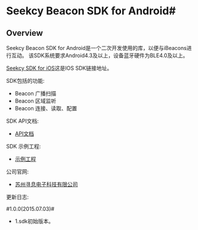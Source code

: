 # Seekcy Beacon SDK for Android#

## Overview ##

Seekcy Beacon SDK for Android是一个二次开发使用的库，以便与iBeacons进行互动。
该SDK系统要求Android4.3及以上，设备蓝牙硬件为BLE4.0及以上。

[Seekcy SDK for iOS]()这是IOS SDK链接地址。

SDK包括的功能:

- Beacon 广播扫描
- Beacon 区域监听
- Beacon 连接、读取、配置

SDK API文档: 

 - [API文档](http://seekcy.github.io/SeekcyBeacon_SDK_Android/blob/master/Documents/SDK_API/index.html)

SDK 示例工程: 

- [示例工程](https://github.com/Seekcy/SeekcyBeacon_SDK_Android/tree/master/SeekcyBeaconSDKDemo)

公司官网:

 - [苏州寻息电子科技有限公司](http://www.seekcy.com)
 
更新日志:

#1.0.0(2015.07.03)#
- 1.sdk初始版本。


 




